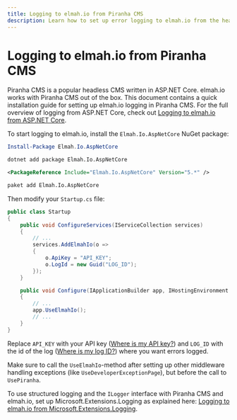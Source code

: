 ```yaml
---
title: Logging to elmah.io from Piranha CMS
description: Learn how to set up error logging to elmah.io from the headless CMS Piranha. Install a NuGet package and a few lines of code and you're done.
---
```


# Logging to elmah.io from Piranha CMS

Piranha CMS is a popular headless CMS written in ASP.NET Core. elmah.io works with Piranha CMS out of the box. This document contains a quick installation guide for setting up elmah.io logging in Piranha CMS. For the full overview of logging from ASP.NET Core, check out [Logging to elmah.io from ASP.NET Core](logging-to-elmah-io-from-aspnet-core.md).

To start logging to elmah.io, install the `Elmah.Io.AspNetCore` NuGet package:

```powershell fct_label="Package Manager"
Install-Package Elmah.Io.AspNetCore
```
```cmd fct_label=".NET CLI"
dotnet add package Elmah.Io.AspNetCore
```
```xml fct_label="PackageReference"
<PackageReference Include="Elmah.Io.AspNetCore" Version="5.*" />
```
```xml fct_label="Paket CLI"
paket add Elmah.Io.AspNetCore
```

Then modify your `Startup.cs` file:

```csharp
public class Startup
{
    public void ConfigureServices(IServiceCollection services)
    {
        // ...
        services.AddElmahIo(o =>
        {
            o.ApiKey = "API_KEY";
            o.LogId = new Guid("LOG_ID");
        });
    }

    public void Configure(IApplicationBuilder app, IHostingEnvironment env)
    {
        // ...
        app.UseElmahIo();
        // ...
    }
}
```

Replace `API_KEY` with your API key ([Where is my API key?](where-is-my-api-key.md)) and `LOG_ID` with the id of the log ([Where is my log ID?](where-is-my-log-id.md)) where you want errors logged.

Make sure to call the `UseElmahIo`-method after setting up other middleware handling exceptions (like `UseDeveloperExceptionPage`), but before the call to `UsePiranha`.

To use structured logging and the `ILogger` interface with Piranha CMS and elmah.io, set up Microsoft.Extensions.Logging as explained here: [Logging to elmah.io from Microsoft.Extensions.Logging](logging-to-elmah-io-from-microsoft-extensions-logging.md).